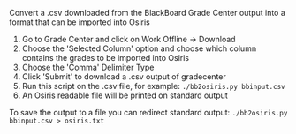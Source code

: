 Convert a .csv downloaded from the BlackBoard Grade Center output into a format that can be imported into Osiris

1. Go to Grade Center and click on Work Offline -> Download
2. Choose the 'Selected Column' option and choose which column contains the grades to be imported into Osiris
3. Choose the 'Comma' Delimiter Type
4. Click 'Submit' to download a .csv output of gradecenter
5. Run this script on the .csv file, for example: `./bb2osiris.py bbinput.csv`
6. An Osiris readable file will be printed on standard output

To save the output to a file you can redirect standard output:
`./bb2osiris.py bbinput.csv > osiris.txt`
